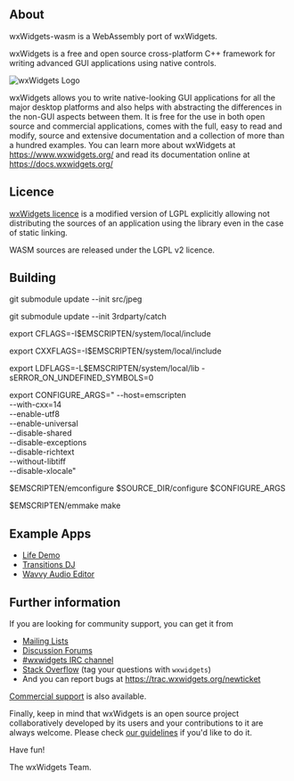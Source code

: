 About
-----

wxWidgets-wasm is a WebAssembly port of wxWidgets.

wxWidgets is a free and open source cross-platform C++ framework
for writing advanced GUI applications using native controls.

![wxWidgets Logo](https://www.wxwidgets.org/assets/img/header-logo.png)

wxWidgets allows you to write native-looking GUI applications for
all the major desktop platforms and also helps with abstracting
the differences in the non-GUI aspects between them. It is free
for the use in both open source and commercial applications, comes
with the full, easy to read and modify, source and extensive
documentation and a collection of more than a hundred examples.
You can learn more about wxWidgets at https://www.wxwidgets.org/
and read its documentation online at https://docs.wxwidgets.org/


Licence
-------

[wxWidgets licence](https://github.com/wxWidgets/wxWidgets/blob/master/docs/licence.txt)
is a modified version of LGPL explicitly allowing not distributing the sources
of an application using the library even in the case of static linking.

WASM sources are released under the LGPL v2 licence.


Building
--------

git submodule update --init src/jpeg

git submodule update --init 3rdparty/catch

export CFLAGS=-I$EMSCRIPTEN/system/local/include

export CXXFLAGS=-I$EMSCRIPTEN/system/local/include

export LDFLAGS=-L$EMSCRIPTEN/system/local/lib -sERROR_ON_UNDEFINED_SYMBOLS=0

export CONFIGURE_ARGS="
  --host=emscripten \
  --with-cxx=14 \
  --enable-utf8 \
  --enable-universal \
  --disable-shared \
  --disable-exceptions \
  --disable-richtext \
  --without-libtiff \
  --disable-xlocale"

$EMSCRIPTEN/emconfigure $SOURCE_DIR/configure $CONFIGURE_ARGS

$EMSCRIPTEN/emmake make


Example Apps
------------

- [Life Demo](https://life.dj.app/)
- [Transitions DJ](https://dj.app/)
- [Wavvy Audio Editor](https://wavvy.app/)


Further information
-------------------

If you are looking for community support, you can get it from

- [Mailing Lists](https://www.wxwidgets.org/support/mailing-lists/)
- [Discussion Forums](https://forums.wxwidgets.org/)
- [#wxwidgets IRC channel](https://www.wxwidgets.org/support/irc/)
- [Stack Overflow](https://stackoverflow.com/questions/tagged/wxwidgets)
  (tag your questions with `wxwidgets`)
- And you can report bugs at https://trac.wxwidgets.org/newticket

[Commercial support](https://www.wxwidgets.org/support/commercial/) is also
available.

Finally, keep in mind that wxWidgets is an open source project collaboratively
developed by its users and your contributions to it are always welcome. Please
check [our guidelines](.github/CONTRIBUTING.md) if you'd like to do it.


Have fun!

The wxWidgets Team.
